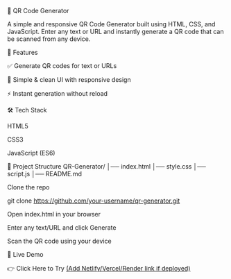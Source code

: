 📱 QR Code Generator

A simple and responsive QR Code Generator built using HTML, CSS, and JavaScript.
Enter any text or URL and instantly generate a QR code that can be scanned from any device.

🚀 Features

✅ Generate QR codes for text or URLs

🎨 Simple & clean UI with responsive design

⚡ Instant generation without reload


🛠️ Tech Stack

HTML5

CSS3

JavaScript (ES6)


📂 Project Structure
QR-Generator/
│── index.html
│── style.css
│── script.js
│── README.md


Clone the repo

git clone https://github.com/your-username/qr-generator.git


Open index.html in your browser

Enter any text/URL and click Generate

Scan the QR code using your device

🌟 Live Demo

👉 Click Here to Try
[ (Add Netlify/Vercel/Render link if deployed)](https://qr-generatorbyyashvardhanydv.netlify.app/)
